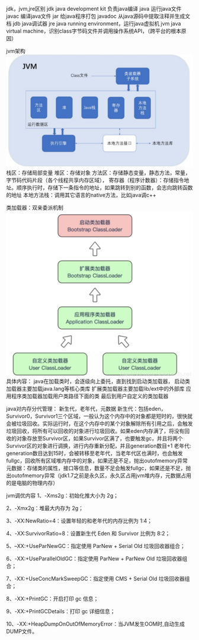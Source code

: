 jdk，jvm,jre区别
jdk java development kit 负责java编译
java 运行java文件
javac 编译java文件
jar 给java程序打包
javadoc 从java源码中提取注释并生成文档
jdb java调试器
jre java running environment，运行java虚拟机
jvm java virtual machine，识别class字节码文件并调用操作系统API，（跨平台的根本原因）

jvm架构
![JVM架构](https://github.com/sanyang176/archive/blob/main/Java/Java%E5%9F%BA%E7%A1%80/Images/jvm-image.png)
栈区：存储局部变量
堆区：存储对象
方法区：存储静态变量，静态方法，常量，字节码代码片段（各个线程共享内存区域），
寄存器（程序计数器）：存储指令地址。顺序执行时，存储下一条指令的地址，如果跳转到别的函数，会志向跳转函数的地址
本地方法栈：调用其它语言的native方法，比如java调c++

类加载器：双亲委派机制
![双亲委派机制](https://github.com/sanyang176/archive/blob/main/Java/Java%E5%9F%BA%E7%A1%80/Images/jvm-%E5%8F%8C%E4%BA%B2%E5%A7%94%E6%B4%BE.png)
具体内容：
java在加载类时，会逐级向上委托，直到找到启动类加载器，
启动类加载器主要加载java.lang等核心类库
扩展类加载器主要加载lib/ext中的外部库
应用程序类加载器加载用户类路径下面的类
最后到用户自定义的类加载器

java对内存分代管理：
新生代，老年代，元数据
新生代：包括eden，Survivor0，Survivor1三个区域，一般认为这个内存中的对象都是短时的，很快就会被垃圾回收。实际运行时，在这个内存中的某个对象解除所有引用之后，会触发垃圾回收，将所有可以回收的对象进行垃圾回收。如果eden内存满了，将没有回收的对象存放至Survivor区，如果Survivor区满了，也要触发gc，并且将两个Survivor区的对象进行调换，进行内存重新分配，并且generation数目+1
老年代: generation数目达到15时，会被转移至老年代，当老年代区也满时，也会触发fullgc，回收所有区域堆内存中的对象，如果还是不足，抛出outofmemory异常
元数据：存储类的属性，接口等信息，数量不足会触发fullgc，如果还是不足，抛出outofmemory异常（jdk1.7之前是永久区，永久区占用jvm堆内存，元数据占用的是电脑的物理内存）

jvm调优内容
1、-Xms2g：初始化推大小为 2g；

2、-Xmx2g：堆最大内存为 2g；

3、-XX:NewRatio=4：设置年轻的和老年代的内存比例为 1:4；

4、-XX:SurvivorRatio=8：设置新生代 Eden 和 Survivor 比例为 8:2；

5、–XX:+UseParNewGC：指定使用 ParNew + Serial Old 垃圾回收器组合；

6、-XX:+UseParallelOldGC：指定使用 ParNew + ParNew Old 垃圾回收器组合；

7、-XX:+UseConcMarkSweepGC：指定使用 CMS + Serial Old 垃圾回收器组合；

8、-XX:+PrintGC：开启打印 gc 信息；

9、-XX:+PrintGCDetails：打印 gc 详细信息；

10、-XX:+HeapDumpOnOutOfMemoryError：当JVM发生OOM时,自动生成DUMP文件。

